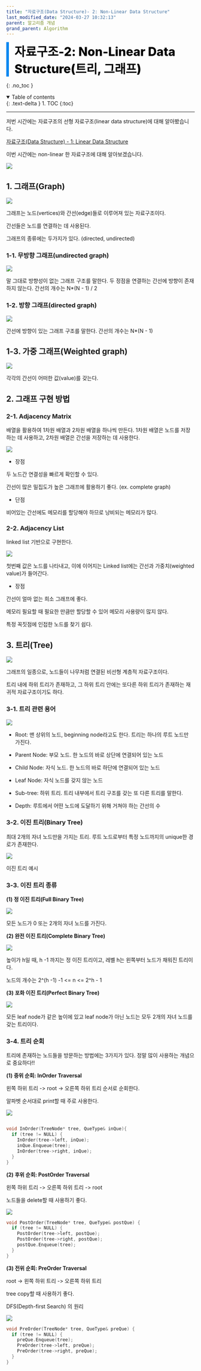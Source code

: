 ```yaml
---
title: "자료구조(Data Structure)- 2: Non-Linear Data Structure"
last_modified_date: "2024-03-27 10:32:13"
parent: 알고리즘 개념
grand_parent: Algorithm
---
```


<div style="font-size:32px; font-weight: 800; border-left: 7px solid #0687f0; padding-left:15px !important; color:#000000; margin-bottom:15px;">자료구조-2: Non-Linear Data Structure(트리, 그래프)</div>

{: .no_toc }

<details open markdown="block">
  <summary>
    Table of contents
  </summary>
  {: .text-delta }
1. TOC
{:toc}
</details>

---

저번 시간에는 자료구조의 선형 자료구조(linear data structure)에 대해 알아봤습니다. 

[자료구조(Data Structure) - 1: Linear Data Structure](https://bestdeveloperever.tistory.com/3)



이번 시간에는 non-linear 한 자료구조에 대해 알아보겠습니다.

![](https://img1.daumcdn.net/thumb/R1280x0/?scode=mtistory2&fname=https%3A%2F%2Fblog.kakaocdn.net%2Fdn%2FbYDmx7%2FbtsCLo3CXQM%2FwZwYsJh8sEaeu2mmnRFQdk%2Fimg.png)



## 1. 그래프(Graph)

![](https://img1.daumcdn.net/thumb/R1280x0/?scode=mtistory2&fname=https%3A%2F%2Fblog.kakaocdn.net%2Fdn%2FbXA5CF%2FbtsC1HJM2Lf%2FU4xMN7KNfFKQC6UyZSbwuK%2Fimg.png)



그래프는 노드(vertices)와 간선(edge)들로 이루어져 있는 자료구조이다. 

간선들은 노드를 연결하는 데 사용된다. 

그래프의 종류에는 두가지가 있다. (directed, undirected)



### 1-1. 무방향 그래프(undirected graph)

![](https://img1.daumcdn.net/thumb/R1280x0/?scode=mtistory2&fname=https%3A%2F%2Fblog.kakaocdn.net%2Fdn%2FbRRLMU%2FbtsC6qfStGg%2FpqJWfsnnekGVvFZf0RSpTk%2Fimg.png)



말 그대로 방향성이 없는 그래프 구조를 말한다. 두 정점을 연결하는 간선에 방향이 존재하지 않는다. 간선의 개수는 N\*(N - 1) / 2



### 1-2. 방향 그래프(directed graph)

![](https://img1.daumcdn.net/thumb/R1280x0/?scode=mtistory2&fname=https%3A%2F%2Fblog.kakaocdn.net%2Fdn%2FO5SbR%2FbtsC89RZcq7%2F9hZ2HkXJ3yJBTE2RAw53l1%2Fimg.png)



간선에 방향이 있는 그래프 구조를 말한다. 간선의 개수는 N\*(N - 1)



## 1-3. 가중 그래프(Weighted graph)

![](https://img1.daumcdn.net/thumb/R1280x0/?scode=mtistory2&fname=https%3A%2F%2Fblog.kakaocdn.net%2Fdn%2FbCI06E%2FbtsC4JNzHml%2FPIBQuOzkaXfv3WxRE30JQK%2Fimg.png)



각각의 간선이 어떠한 값(value)를 갖는다. 



## 2. 그래프 구현 방법


### 2-1. Adjacency Matrix

 배열을 활용하여 1차원 배열과 2차원 배열을 하나씩 만든다. 1차원 배열은 노드를 저장하는 데 사용하고, 2차원 배열은 간선을 저장하는 데 사용한다.

![](https://img1.daumcdn.net/thumb/R1280x0/?scode=mtistory2&fname=https%3A%2F%2Fblog.kakaocdn.net%2Fdn%2FcuXwhS%2FbtsC6pnKIIA%2Fmgpekb2ktgkaajG5ZQ9jD1%2Fimg.png)



- 장점

 두 노드간 연결성을 빠르게 확인할 수 있다. 

 간선이 많은 밀집도가 높은 그래프에 활용하기 좋다. (ex. complete graph)



- 단점

 비어있는 간선에도 메모리를 할당해야 하므로 낭비되는 메모리가 많다. 



### 2-2. Adjacency List

linked list 기반으로 구현한다. 

![](https://img1.daumcdn.net/thumb/R1280x0/?scode=mtistory2&fname=https%3A%2F%2Fblog.kakaocdn.net%2Fdn%2FPVdoe%2FbtsC1E7sjAV%2FnSOLMCkmwIEr2fOuSPKJv1%2Fimg.png)



첫번째 값은 노드를 나타내고, 이에 이어지는 Linked list에는 간선과 가중치(weighted value)가 들어간다. 



- 장점



 간선이 얼마 없는 희소 그래프에 좋다.

 메모리 필요할 때 필요한 만큼만 할당할 수 있어 메모리 사용량이 많지 않다.

 특정 꼭짓점에 인접한 노드를 찾기 쉽다. 



## 3. 트리(Tree)

![](https://img1.daumcdn.net/thumb/R1280x0/?scode=mtistory2&fname=https%3A%2F%2Fblog.kakaocdn.net%2Fdn%2FHzYvx%2FbtsC0Xe105p%2FCw3xgihk2bir5XV8dES3Z0%2Fimg.png)



그래프의 일종으로, 노드들이 나무처럼 연결된 비선형 계층적 자료구조이다. 

트리 내에 하위 트리가 존재하고, 그 하위 트리 안에는 또다른 하위 트리가 존재하는 재귀적 자료구조이기도 하다. 



### 3-1. 트리 관련 용어

![](https://img1.daumcdn.net/thumb/R1280x0/?scode=mtistory2&fname=https%3A%2F%2Fblog.kakaocdn.net%2Fdn%2F8WMBO%2FbtsC1HQD7KD%2Fhj6rTcSgAPVNYzHnSybEQK%2Fimg.png)



- Root: 맨 상위의 노드, beginning node라고도 한다. 트리는 하나의 루트 노드만 가진다.

- Parent Node: 부모 노드. 한 노드의 바로 상단에 연결되어 있는 노드

- Child Node: 자식 노드. 한 노드의 바로 하단에 연결되어 있는 노드

- Leaf Node: 자식 노드를 갖지 않는 노드

- Sub-tree: 하위 트리. 트리 내부에서 트리 구조를 갖는 또 다른 트리를 말한다.

- Depth: 루트에서 어떤 노드에 도달하기 위해 거쳐야 하는 간선의 수



### 3-2. 이진 트리(Binary Tree)

최대 2개의 자녀 노드만을 가지는 트리. 루트 노드로부터 특정 노드까지의 unique한 경로가 존재한다. 

![](https://img1.daumcdn.net/thumb/R1280x0/?scode=mtistory2&fname=https%3A%2F%2Fblog.kakaocdn.net%2Fdn%2FpGwwc%2FbtsC4KsdKu2%2FFeBSXL9WSMg6CuW1c7k0dK%2Fimg.png)

이진 트리 예시



### 3-3. 이진 트리 종류



**(1) 정 이진 트리(Full Binary Tree)**

![](https://img1.daumcdn.net/thumb/R1280x0/?scode=mtistory2&fname=https%3A%2F%2Fblog.kakaocdn.net%2Fdn%2FqUfcO%2FbtsC4ES5deq%2FYgIrFnZYOW5McCEkSuWGc0%2Fimg.png)



모든 노드가 0 또는 2개의 자녀 노드를 가진다. 



**(2) 완전 이진 트리(Complete Binary Tree)**

![](https://img1.daumcdn.net/thumb/R1280x0/?scode=mtistory2&fname=https%3A%2F%2Fblog.kakaocdn.net%2Fdn%2Fb9wXOQ%2FbtsC36h4IVc%2F8zoxcKgN8rdZ8uqmKzW2h0%2Fimg.png)



높이가 h일 때, h -1 까지는 정 이진 트리이고, 레벨 h는 왼쪽부터 노드가 채워진 트리이다. 

노드의 개수는 2^(h -1) -1 <= n <= 2^h - 1



**(3) 포화 이진 트리(Perfect Binary Tree)**

![](https://img1.daumcdn.net/thumb/R1280x0/?scode=mtistory2&fname=https%3A%2F%2Fblog.kakaocdn.net%2Fdn%2FbbvSjl%2FbtsC7tpNSQK%2FRiBd2hjKGydY9Mmwx01LEK%2Fimg.png)

모든 leaf node가 같은 높이에 있고 leaf node가 아닌 노드는 모두 2개의 자녀 노드를 갖는 트리이다.



### 3-4. 트리 순회

트리에 존재하는 노드들을 방문하는 방법에는 3가지가 있다. 정말 많이 사용하는 개념으로 중요하다!!

**(1) 중위 순회: InOrder Traversal**

왼쪽 하위 트리 -> root -> 오른쪽 하위 트리 순서로 순회한다. 

알파벳 순서대로 print할 때 주로 사용한다. 

![](https://img1.daumcdn.net/thumb/R1280x0/?scode=mtistory2&fname=https%3A%2F%2Fblog.kakaocdn.net%2Fdn%2FlASYD%2FbtsC9bClKFh%2FRVsHkMHVqF1HESuWrBbwb0%2Fimg.png)

```cpp

void InOrder(TreeNode* tree, QueType& inQue){ 
  if (tree != NULL) {
    InOrder(tree->left, inQue);
    inQue.Enqueue(tree);
    InOrder(tree->right, inQue); 
  } 
}
```



**(2) 후위 순회: PostOrder Traversal**

왼쪽 하위 트리 -> 오른쪽 하위 트리 -> root

노드들을 delete할 때 사용하기 좋다. 



![](https://img1.daumcdn.net/thumb/R1280x0/?scode=mtistory2&fname=https%3A%2F%2Fblog.kakaocdn.net%2Fdn%2FnE3QS%2FbtsC7sYJgTA%2FqKLDK8zrWn51OLVNn2OK90%2Fimg.png)



```C++
void PostOrder(TreeNode* tree, QueType& postQue) { 
  if (tree != NULL) { 
    PostOrder(tree->left, postQue); 
    PostOrder(tree->right, postQue);
    postQue.Enqueue(tree);
  }
}
```



**(3) 전위 순회: PreOrder Traversal**

root -> 왼쪽 하위 트리 -> 오른쪽 하위 트리

tree copy할 때 사용하기 좋다. 

DFS(Depth-first Search) 의 원리 

![](https://img1.daumcdn.net/thumb/R1280x0/?scode=mtistory2&fname=https%3A%2F%2Fblog.kakaocdn.net%2Fdn%2FbgFZlt%2FbtsC6T3hWK7%2Fjt7P4K6dxpDQALtKTd9Ick%2Fimg.png)



```cpp
void PreOrder(TreeNode* tree, QueType& preQue) { 
  if (tree != NULL) { 
    preQue.Enqueue(tree); 
    PreOrder(tree->left, preQue); 
    PreOrder(tree->right, preQue); 
  } 
}
```